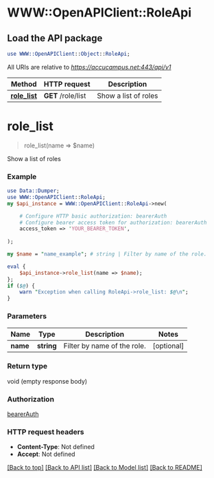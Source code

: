 # WWW::OpenAPIClient::RoleApi

## Load the API package
```perl
use WWW::OpenAPIClient::Object::RoleApi;
```

All URIs are relative to *https://accucampus.net:443/api/v1*

Method | HTTP request | Description
------------- | ------------- | -------------
[**role_list**](RoleApi.md#role_list) | **GET** /role/list | Show a list of roles


# **role_list**
> role_list(name => $name)

Show a list of roles

### Example 
```perl
use Data::Dumper;
use WWW::OpenAPIClient::RoleApi;
my $api_instance = WWW::OpenAPIClient::RoleApi->new(

    # Configure HTTP basic authorization: bearerAuth
    # Configure bearer access token for authorization: bearerAuth
    access_token => 'YOUR_BEARER_TOKEN',
    
);

my $name = "name_example"; # string | Filter by name of the role.

eval { 
    $api_instance->role_list(name => $name);
};
if ($@) {
    warn "Exception when calling RoleApi->role_list: $@\n";
}
```

### Parameters

Name | Type | Description  | Notes
------------- | ------------- | ------------- | -------------
 **name** | **string**| Filter by name of the role. | [optional] 

### Return type

void (empty response body)

### Authorization

[bearerAuth](../README.md#bearerAuth)

### HTTP request headers

 - **Content-Type**: Not defined
 - **Accept**: Not defined

[[Back to top]](#) [[Back to API list]](../README.md#documentation-for-api-endpoints) [[Back to Model list]](../README.md#documentation-for-models) [[Back to README]](../README.md)

